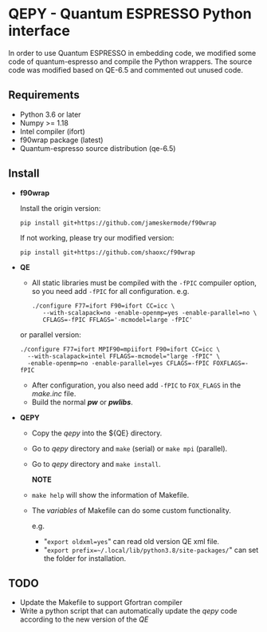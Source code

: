 # QEPY - Quantum ESPRESSO Python interface
   In order to use Quantum ESPRESSO in embedding code, we modified some code of quantum-espresso and compile the Python wrappers. The source code was modified based on QE-6.5 and commented out unused code.

## Requirements
 - Python 3.6 or later
 - Numpy >= 1.18
 - Intel compiler (ifort)
 - f90wrap package (latest)
 - Quantum-espresso source distribution (qe-6.5)

## Install
 - **f90wrap**

    Install the origin version:

    ```shell
	pip install git+https://github.com/jameskermode/f90wrap
    ```
	If not working, please try our modified version:

    ```shell
	pip install git+https://github.com/shaoxc/f90wrap
    ```



 - **QE**

   + All static libraries must be compiled with the `-fPIC` compuiler option, so you need add `-fPIC` for all configuration. e.g.

     ```shell
	 ./configure F77=ifort F90=ifort CC=icc \
	    --with-scalapack=no -enable-openmp=yes -enable-parallel=no \
	 	CFLAGS=-fPIC FFLAGS='-mcmodel=large -fPIC' 
     ```
    or parallel version:

     ```shell
	 ./configure F77=ifort MPIF90=mpiifort F90=ifort CC=icc \
	   --with-scalapack=intel FFLAGS=-mcmodel="large -fPIC" \
	   -enable-openmp=no -enable-parallel=yes CFLAGS=-fPIC FOXFLAGS=-fPIC
	 ```

   + After configuration, you also need add `-fPIC` to `FOX_FLAGS` in the *make.inc* file.
   + Build the normal ***pw*** or ***pwlibs***.

 - **QEPY**

   + Copy the *qepy* into the ${QE} directory.
   + Go to *qepy* directory and `make` (serial) or `make mpi` (parallel).
   + Go to *qepy* directory and `make install`.

     **NOTE**

    * `make help` will show the information of Makefile.
    * The *variables* of Makefile can do some custom functionality.

        e.g.

        - "`export oldxml=yes`" can read old version QE xml file.
        - "`export prefix=~/.local/lib/python3.8/site-packages/`" can set the folder for installation.

## TODO
 - Update the Makefile to support Gfortran compiler
 - Write a python script that can automatically update the *qepy* code according to the new version of the *QE*
